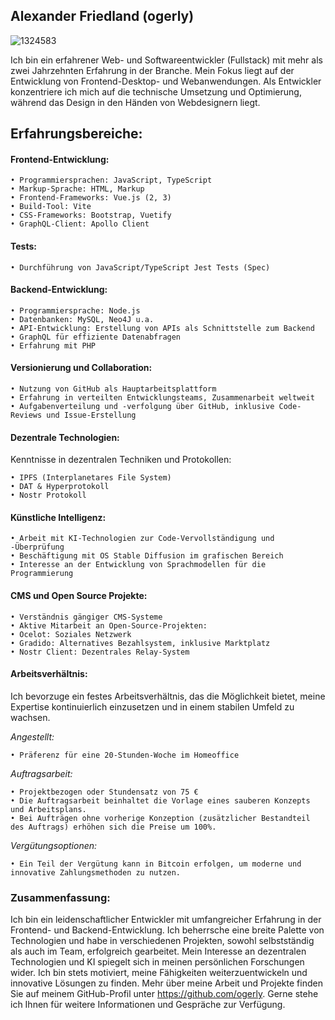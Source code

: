 ## Alexander Friedland (ogerly)

![1324583](https://github.com/ogerly/ogerly/assets/1324583/fc452872-887f-425d-8b6e-6a5170ddeba3)

Ich bin ein erfahrener Web- und Softwareentwickler (Fullstack) mit mehr als zwei Jahrzehnten Erfahrung in der Branche. Mein Fokus liegt auf der Entwicklung von Frontend-Desktop- und Webanwendungen. 
Als Entwickler konzentriere ich mich auf die technische Umsetzung und Optimierung, während das Design in den Händen von Webdesignern liegt.


## Erfahrungsbereiche:

#### Frontend-Entwicklung:
    • Programmiersprachen: JavaScript, TypeScript
    • Markup-Sprache: HTML, Markup
    • Frontend-Frameworks: Vue.js (2, 3)
    • Build-Tool: Vite
    • CSS-Frameworks: Bootstrap, Vuetify
    • GraphQL-Client: Apollo Client

#### Tests:
    • Durchführung von JavaScript/TypeScript Jest Tests (Spec)

#### Backend-Entwicklung:
    • Programmiersprache: Node.js
    • Datenbanken: MySQL, Neo4J u.a.
    • API-Entwicklung: Erstellung von APIs als Schnittstelle zum Backend
    • GraphQL für effiziente Datenabfragen
    • Erfahrung mit PHP

#### Versionierung und Collaboration:
    • Nutzung von GitHub als Hauptarbeitsplattform
    • Erfahrung in verteilten Entwicklungsteams, Zusammenarbeit weltweit
    • Aufgabenverteilung und -verfolgung über GitHub, inklusive Code-Reviews und Issue-Erstellung

#### Dezentrale Technologien:
Kenntnisse in dezentralen Techniken und Protokollen: 

    • IPFS (Interplanetares File System)
    • DAT & Hyperprotokoll
    • Nostr Protokoll
 
#### Künstliche Intelligenz:
    • Arbeit mit KI-Technologien zur Code-Vervollständigung und -Überprüfung
    • Beschäftigung mit OS Stable Diffusion im grafischen Bereich
    • Interesse an der Entwicklung von Sprachmodellen für die Programmierung

#### CMS und Open Source Projekte:
    • Verständnis gängiger CMS-Systeme
    • Aktive Mitarbeit an Open-Source-Projekten:
    • Ocelot: Soziales Netzwerk
    • Gradido: Alternatives Bezahlsystem, inklusive Marktplatz
    • Nostr Client: Dezentrales Relay-System


#### Arbeitsverhältnis:

Ich bevorzuge ein festes Arbeitsverhältnis, das die Möglichkeit bietet, meine Expertise kontinuierlich einzusetzen und in einem stabilen Umfeld zu wachsen.

_Angestellt:_

    • Präferenz für eine 20-Stunden-Woche im Homeoffice

_Auftragsarbeit:_

    • Projektbezogen oder Stundensatz von 75 €
    • Die Auftragsarbeit beinhaltet die Vorlage eines sauberen Konzepts und Arbeitsplans.
    • Bei Aufträgen ohne vorherige Konzeption (zusätzlicher Bestandteil des Auftrags) erhöhen sich die Preise um 100%.

_Vergütungsoptionen:_

    • Ein Teil der Vergütung kann in Bitcoin erfolgen, um moderne und innovative Zahlungsmethoden zu nutzen.



### Zusammenfassung:

Ich bin ein leidenschaftlicher Entwickler mit umfangreicher Erfahrung in der Frontend- und Backend-Entwicklung. Ich beherrsche eine breite Palette von Technologien und habe in verschiedenen Projekten, sowohl selbstständig als auch im Team, erfolgreich gearbeitet. Mein Interesse an dezentralen Technologien und KI spiegelt sich in meinen persönlichen Forschungen wider. Ich bin stets motiviert, meine Fähigkeiten weiterzuentwickeln und innovative Lösungen zu finden. Mehr über meine Arbeit und Projekte finden Sie auf meinem GitHub-Profil unter https://github.com/ogerly. Gerne stehe ich Ihnen für weitere Informationen und Gespräche zur Verfügung.

<!--
**ogerly/ogerly** is a ✨ _special_ ✨ repository because its `README.md` (this file) appears on your GitHub profile.

Here are some ideas to get you started:

- 🔭 I’m currently working on ...
- 🌱 I’m currently learning ...
- 👯 I’m looking to collaborate on ...
- 🤔 I’m looking for help with ...
- 💬 Ask me about ...
- 📫 How to reach me: ...
- 😄 Pronouns: ...
- ⚡ Fun fact: ...
-->
